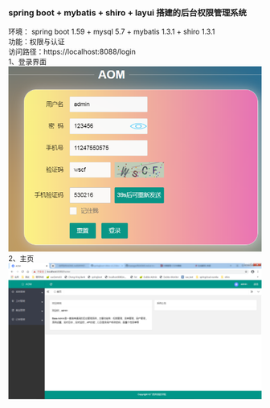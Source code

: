 ### spring boot + mybatis + shiro + layui 搭建的后台权限管理系统
环境：
spring boot 1.59 + mysql 5.7 + mybatis 1.3.1 + shiro 1.3.1
<br/>功能：权限与认证
<br/> 访问路径：https://localhost:8088/login
<br/>1、登录界面
<br/>![Image text](https://raw.githubusercontent.com/hhchcl/manage/master/src/main/resources/static/screenShots/login.png)
<br/>2、主页
![Image text](https://raw.githubusercontent.com/hhchcl/manage/master/src/main/resources/static/screenShots/home.png)
